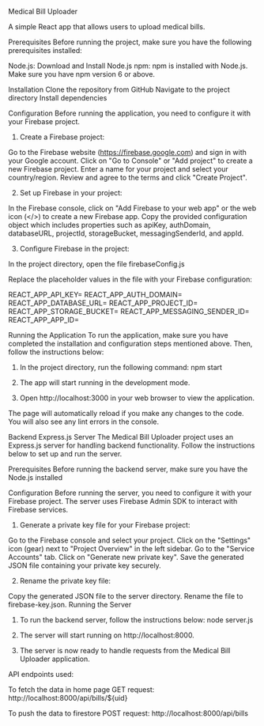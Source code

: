 Medical Bill Uploader

A simple React app that allows users to upload medical bills.

Prerequisites
Before running the project, make sure you have the following prerequisites installed:

Node.js: Download and Install Node.js
npm: npm is installed with Node.js. Make sure you have npm version 6 or above.

Installation
Clone the repository from GitHub
Navigate to the project directory
Install dependencies

Configuration
Before running the application, you need to configure it with your Firebase project.

1. Create a Firebase project:

Go to the Firebase website (https://firebase.google.com) and sign in with your Google account.
Click on "Go to Console" or "Add project" to create a new Firebase project.
Enter a name for your project and select your country/region.
Review and agree to the terms and click "Create Project".

2. Set up Firebase in your project:

In the Firebase console, click on "Add Firebase to your web app" or the web icon (</>) to create a new Firebase app.
Copy the provided configuration object which includes properties such as apiKey, authDomain, databaseURL, projectId, storageBucket, messagingSenderId, and appId.

3. Configure Firebase in the project:

In the project directory, open the file firebaseConfig.js

Replace the placeholder values in the file with your Firebase configuration:

REACT_APP_API_KEY=<your-api-key>
REACT_APP_AUTH_DOMAIN=<your-auth-domain>
REACT_APP_DATABASE_URL=<your-database-url>
REACT_APP_PROJECT_ID=<your-project-id>
REACT_APP_STORAGE_BUCKET=<your-storage-bucket>
REACT_APP_MESSAGING_SENDER_ID=<your-messaging-sender-id>
REACT_APP_APP_ID=<your-app-id>

Running the Application
To run the application, make sure you have completed the installation and configuration steps mentioned above. Then, follow the instructions below:

1. In the project directory, run the following command:
npm start

2. The app will start running in the development mode.

3. Open http://localhost:3000 in your web browser to view the application.

The page will automatically reload if you make any changes to the code. You will also see any lint errors in the console.

Backend Express.js Server
The Medical Bill Uploader project uses an Express.js server for handling backend functionality. Follow the instructions below to set up and run the server.

Prerequisites
Before running the backend server, make sure you have the Node.js installed

Configuration
Before running the server, you need to configure it with your Firebase project. The server uses Firebase Admin SDK to interact with Firebase services.

1. Generate a private key file for your Firebase project:

Go to the Firebase console and select your project.
Click on the "Settings" icon (gear) next to "Project Overview" in the left sidebar.
Go to the "Service Accounts" tab.
Click on "Generate new private key".
Save the generated JSON file containing your private key securely.

2. Rename the private key file:

Copy the generated JSON file to the server directory.
Rename the file to firebase-key.json.
Running the Server

1. To run the backend server, follow the instructions below:
node server.js

2. The server will start running on http://localhost:8000.

3. The server is now ready to handle requests from the Medical Bill Uploader application.

API endpoints used:

To fetch the data in home page
GET request: http://localhost:8000/api/bills/${uid}

To push the data to firestore
POST request: http://localhost:8000/api/bills
